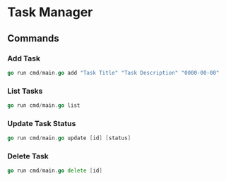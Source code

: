 # Task Manager

## Commands

### Add Task

``` Go
go run cmd/main.go add "Task Title" "Task Description" "0000-00-00"
```

### List Tasks

``` Go
go run cmd/main.go list
```

### Update Task Status

``` Go
go run cmd/main.go update [id] [status]
```

### Delete Task

``` Go
go run cmd/main.go delete [id]
```
